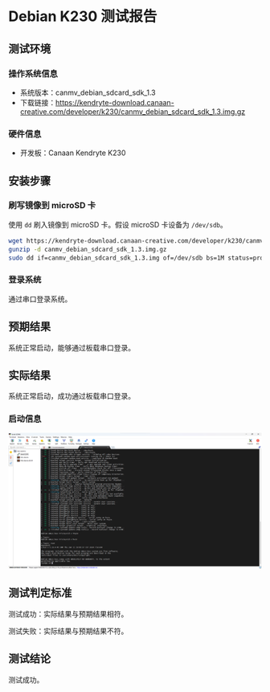 # Debian K230 测试报告

## 测试环境

### 操作系统信息

- 系统版本：canmv_debian_sdcard_sdk_1.3
- 下载链接：https://kendryte-download.canaan-creative.com/developer/k230/canmv_debian_sdcard_sdk_1.3.img.gz

### 硬件信息

- 开发板：Canaan Kendryte K230

## 安装步骤

### 刷写镜像到 microSD 卡

使用 `dd` 刷入镜像到 microSD 卡。假设 microSD 卡设备为 `/dev/sdb`。

```bash
wget https://kendryte-download.canaan-creative.com/developer/k230/canmv_debian_sdcard_sdk_1.3.img.gz
gunzip -d canmv_debian_sdcard_sdk_1.3.img.gz
sudo dd if=canmv_debian_sdcard_sdk_1.3.img of=/dev/sdb bs=1M status=progress oflag=sync
```

### 登录系统

通过串口登录系统。

## 预期结果

系统正常启动，能够通过板载串口登录。

## 实际结果

系统正常启动，成功通过板载串口登录。

### 启动信息

![Debian](image.png)

## 测试判定标准

测试成功：实际结果与预期结果相符。

测试失败：实际结果与预期结果不符。

## 测试结论

测试成功。